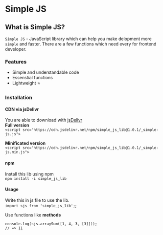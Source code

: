 # Simple JS
## What is Simple JS?

`Simple JS` - JavaScript library which can help you make delopment more `simple` and faster.
There are a few functions which need every for frontend developer.

### Features
- Simple and understandable code
- Essenstial functions
- Lightweight ⭐

### Installation

#### CDN via jsDelivr
You are able to download with [jsDelivr](https://www.jsdelivr.com/)  
**Full version**  
`<script src="https://cdn.jsdelivr.net/npm/simple_js_lib@1.0.1/_simple-js.js">`

**Minificated version**  
`<script src="https://cdn.jsdelivr.net/npm/simple_js_lib@1.0.1/_simple-js.min.js">`

#### npm
Install this lib using npm  
`npm install -i simple_js_lib`

#### Usage
Write this in js file to use the lib.  
`import sjs from 'simple_js_lib';`;

Use functions like **methods**  

```
console.log(sjs.arraySum([1, 4, 3, [3]]));
// => 11
```
